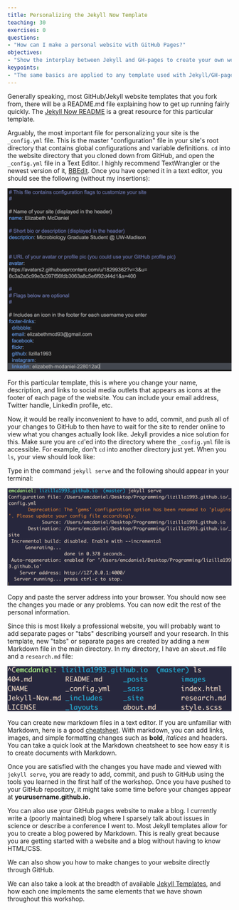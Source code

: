```yaml
---
title: Personalizing the Jekyll Now Template
teaching: 30
exercises: 0
questions:
- "How can I make a personal website with GitHub Pages?"
objectives:
- "Show the interplay between Jekyll and GH-pages to create your own website."
keypoints:
- "The same basics are applied to any template used with Jekyll/GH-pages."
---
```


Generally speaking, most GitHub/Jekyll website templates that you fork from, there will be a README.md file explaining how to get up running fairly quickly. The [Jekyll Now README](https://github.com/barryclark/jekyll-now/blob/master/README.md) is a great resource for this particular template. 

Arguably, the most important file for personalizing your site is the `_config.yml` file. This is the master "configuration" file in your site's root directory that contains global configurations and variable definitions. `cd` into the website directory that you cloned down from GitHub, and open the `_config.yml` file in a Text Editor. I highly recommend TextWrangler or the newest version of it, [BBEdit](https://www.barebones.com/products/bbedit/). Once you have opened it in a text editor, you should see the following (without my insertions): 

![](../fig/configshot.png)

For this particular template, this is where you change your name, description, and links to social media outlets that appears as icons at the footer of each page of the website. You can include your email address, Twitter handle, LinkedIn profile, etc. 

Now, it would be really inconvenient to have to add, commit, and push all of your changes to GitHub to then have to wait for the site to render online to view what you changes actually look like. Jekyll provides a nice solution for this. Make sure you are `cd`'ed into the directory where the `_config.yml` file is accessible. For example, don't `cd` into another directory just yet. When you `ls`, your view should look like:

Type in the command `jekyll serve` and the following should appear in your terminal:  

![](../fig/jekserv.png)

Copy and paste the server address into your browser. You should now see the changes you made or any problems. You can now edit the rest of the personal information. 

Since this is most likely a professional website, you will probably want to add separate pages or "tabs" describing yourself and your research. In this template, new "tabs" or separate pages are created by adding a new Markdown file in the main directory. In my directory, I have an `about.md` file and a `research.md` file:

![](../fig/ls.png)

You can create new markdown files in a text editor. If you are unfamiliar with Markdown, here is a good [cheatsheet](https://github.com/adam-p/markdown-here/wiki/Markdown-Cheatsheet). With markdown, you can add links, images, and simple formatting changes such as **bold**, _italices_ and headers. You can take a quick look at the Markdown cheatsheet to see how easy it is to create documents with Markdown. 

Once you are satisfied with the changes you have made and viewed with `jekyll serve`, you are ready to add, commit, and push to GitHub using the tools you learned in the first half of the workshop. Once you have pushed to your GitHub repository, it might take some time before your changes appear at **yourusername.github.io.** 

You can also use your GitHub pages website to make a blog. I currently write a (poorly maintained) blog where I sparsely talk about issues in science or describe a conference I went to. Most Jekyll templates allow for you to create a blog powered by Markdown. This is really great because you are getting started with a website and a blog without having to know HTML/CSS. 

We can also show you how to make changes to your website directly through GitHub. 

We can also take a look at the breadth of available [Jekyll Templates](http://jekyllthemes.org/), and how each one implements the same elements that we have shown throughout this workshop. 

